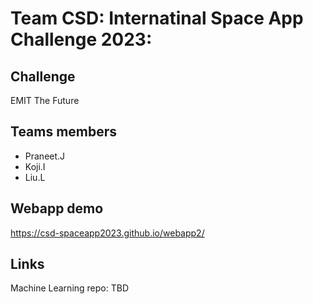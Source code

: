 # Team CSD: Internatinal Space App Challenge 2023: 

## Challenge

EMIT The Future

## Teams members

* Praneet.J
* Koji.I
* Liu.L

## Webapp demo

https://csd-spaceapp2023.github.io/webapp2/

## Links

Machine Learning repo: TBD
